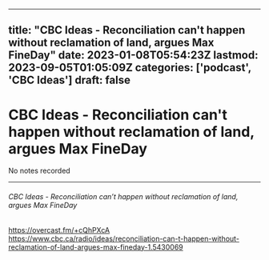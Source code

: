 
---
title: "CBC Ideas - Reconciliation can't happen without reclamation of land, argues Max FineDay"
date: 2023-01-08T05:54:23Z
lastmod: 2023-09-05T01:05:09Z
categories: ['podcast', 'CBC Ideas']
draft: false
---


# CBC Ideas - Reconciliation can't happen without reclamation of land, argues Max FineDay

No notes recorded

- - -
###### CBC Ideas - Reconciliation can’t happen without reclamation of land, argues Max FineDay

https://overcast.fm/+cQhPXcA  
https://www.cbc.ca/radio/ideas/reconciliation-can-t-happen-without-reclamation-of-land-argues-max-fineday-1.5430069

<!-- #public #podcast #CBC Ideas# -->

<!-- {BearID:1A74D8EF-9470-4700-A642-0D6AD15346FA-28016-00002D97C7BD5744} -->
